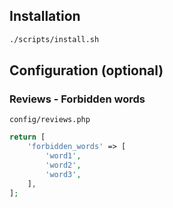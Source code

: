 ## Installation

```bash
./scripts/install.sh
```
## Configuration (optional)

### Reviews - Forbidden words

`config/reviews.php`

```php
return [
    'forbidden_words' => [
        'word1',
        'word2',
        'word3',
    ],
];
```
